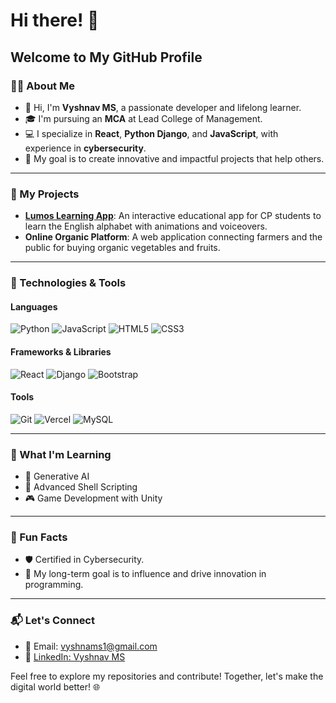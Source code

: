 # Hi there! 👋

## Welcome to My GitHub Profile

### 👨‍💻 About Me
- 👋 Hi, I'm **Vyshnav MS**, a passionate developer and lifelong learner.
- 🎓 I'm pursuing an **MCA** at Lead College of Management.
- 💻 I specialize in **React**, **Python Django**, and **JavaScript**, with experience in **cybersecurity**.
- 🌟 My goal is to create innovative and impactful projects that help others.

---

### 🚀 My Projects
- **[Lumos Learning App](https://github.com/Vyshnav-ms/Lumos-learning-app)**: An interactive educational app for CP students to learn the English alphabet with animations and voiceovers.
- **Online Organic Platform**: A web application connecting farmers and the public for buying organic vegetables and fruits.

---

### 🔧 Technologies & Tools
#### Languages
![Python](https://img.shields.io/badge/-Python-3776AB?style=flat-square&logo=python&logoColor=white)
![JavaScript](https://img.shields.io/badge/-JavaScript-F7DF1E?style=flat-square&logo=javascript&logoColor=black)
![HTML5](https://img.shields.io/badge/-HTML5-E34F26?style=flat-square&logo=html5&logoColor=white)
![CSS3](https://img.shields.io/badge/-CSS3-1572B6?style=flat-square&logo=css3&logoColor=white)

#### Frameworks & Libraries
![React](https://img.shields.io/badge/-React-61DAFB?style=flat-square&logo=react&logoColor=black)
![Django](https://img.shields.io/badge/-Django-092E20?style=flat-square&logo=django&logoColor=white)
![Bootstrap](https://img.shields.io/badge/-Bootstrap-7952B3?style=flat-square&logo=bootstrap&logoColor=white)

#### Tools
![Git](https://img.shields.io/badge/-Git-F05032?style=flat-square&logo=git&logoColor=white)
![Vercel](https://img.shields.io/badge/-Vercel-000000?style=flat-square&logo=vercel&logoColor=white)
![MySQL](https://img.shields.io/badge/-MySQL-4479A1?style=flat-square&logo=mysql&logoColor=white)

---

### 🌱 What I'm Learning
- 🤖 Generative AI
- 🐚 Advanced Shell Scripting
- 🎮 Game Development with Unity

---

### 🌟 Fun Facts
- 🛡️ Certified in Cybersecurity.
- 🎯 My long-term goal is to influence and drive innovation in programming.

---

### 📬 Let's Connect
- 📧 Email: vyshnams1@gmail.com
- 💼 [LinkedIn: Vyshnav MS](www.linkedin.com/in/vyshnav-m-s)

Feel free to explore my repositories and contribute! Together, let's make the digital world better! 🌐
